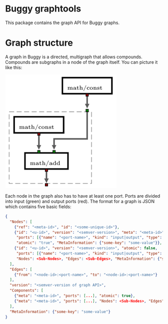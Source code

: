 # Buggy graphtools

This package contains the graph API for Buggy graphs.

# Graph structure

A graph in Buggy is a directed, multigraph that allows compounds. Compounds are
subgraphs in a node of the graph itself. You can picture it like this:

![A compound node that contains another graph.](doc/compound.png)

Each node in the graph also has to have at least one port. Ports
are divided into input (green) and output ports (red). The format
for a graph is JSON which contains five basic fields:

```json
{
  "Nodes": [
    {"ref": "<meta-id>", "id": "<some-unique-id>"},
    {"id": "<u-id>", "version": "<semver-version>", "meta": "<meta-id>",
     "ports": [{"name": "<port-name>", "kind": "input|output", "type": "number"}],
     "atomic": "true", "MetaInformation": {"some-key": "some-value"}},
    {"id": "<u-id>", "version": "<semver-version>", "atomic": false,
     "ports": [{"name": "<port-name>", "kind": "input|output", "type": "number"}],
     "Nodes": <Sub-Nodes>, "Edges": <Sub-Edges>, "MetaInformation": {"some-key": "some-value"}},
  ],
  "Edges": [
    {"from": "<node-id>:<port-name>", "to": "<node-id>:<port-name>"}
  ],
  "version": "<semver-version of graph API>",
  "Components": [
    {"meta": "<meta-id>", "ports": [...], "atomic": true},
    {"meta": "<meta-id>", "ports": [...], "Nodes": <Sub-Nodes>, "Edges": <Sub-Edges>}
  ],
  "MetaInformation": {"some-key": "some-value"}
}
```
